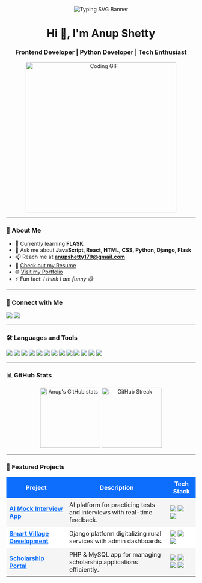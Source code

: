 <!-- Banner -->
<p align="center">
  <img src="https://readme-typing-svg.herokuapp.com?font=Fira+Code&size=28&duration=3000&pause=1000&color=00F7EF&center=true&vCenter=true&width=700&lines=Hi%2C+I'm+Anup+Shetty;Always+learning+new+things" alt="Typing SVG Banner" />
</p>

<h1 align="center">Hi 👋, I'm Anup Shetty</h1>
<h3 align="center">Frontend Developer | Python Developer | Tech Enthusiast</h3>

<p align="center">
  <img src="https://media.giphy.com/media/qgQUggAC3Pfv687qPC/giphy.gif" width="400" alt="Coding GIF">
</p>

---

### 🌟 About Me
- 🌱 Currently learning **FLASK**  
- 💬 Ask me about **JavaScript, React, HTML, CSS, Python, Django, Flask**  
- 📫 Reach me at **anupshetty179@gmail.com**  
- 📄 [Check out my Resume](https://drive.google.com/file/d/1jNJMYvpkbm0joyIb0Y6_DrM5vEVrsuCr/view?usp=sharing)
- 🌐 [Visit my Portfolio](https://01d-m0nk.github.io/My-portfolio/)  
- ⚡ Fun fact: *I think I am funny 😅*  

---

### 🔗 Connect with Me  
<p align="left">
<a href="https://twitter.com/anup_shetty_" target="blank"><img src="https://img.shields.io/badge/Twitter-@anup__shetty_-1DA1F2?style=for-the-badge&logo=twitter&logoColor=white"/></a>
<a href="https://linkedin.com/in/anup-shetty" target="blank"><img src="https://img.shields.io/badge/LinkedIn-Anup%20Shetty-blue?style=for-the-badge&logo=linkedin&logoColor=white"/></a>
</p>

---

### 🛠️ Languages and Tools  
<p align="left">

<!-- Frontend -->
<img src="https://img.shields.io/badge/JavaScript-ES6+-yellow?style=for-the-badge&logo=javascript&logoColor=black"/>
<img src="https://img.shields.io/badge/React-18-blue?style=for-the-badge&logo=react&logoColor=white"/>
<img src="https://img.shields.io/badge/Vite-Build%20Tool-646CFF?style=for-the-badge&logo=vite&logoColor=white"/>
<img src="https://img.shields.io/badge/TailwindCSS-Utility--First-38B2AC?style=for-the-badge&logo=tailwind-css&logoColor=white"/>

<!-- Backend -->
<img src="https://img.shields.io/badge/Python-3.9-blue?style=for-the-badge&logo=python&logoColor=white"/>
<img src="https://img.shields.io/badge/Django-Web%20Framework-092E20?style=for-the-badge&logo=django&logoColor=white"/>
<img src="https://img.shields.io/badge/Flask-Microframework-black?style=for-the-badge&logo=flask&logoColor=white"/>
<img src="https://img.shields.io/badge/REST-API-green?style=for-the-badge&logo=fastapi&logoColor=white"/>

<!-- Databases -->
<img src="https://img.shields.io/badge/MongoDB-Atlas-brightgreen?style=for-the-badge&logo=mongodb&logoColor=white"/>
<img src="https://img.shields.io/badge/MySQL-Database-blue?style=for-the-badge&logo=mysql&logoColor=white"/>

<!-- Other Tools -->
<img src="https://img.shields.io/badge/Firebase-Hosting-yellow?style=for-the-badge&logo=firebase&logoColor=white"/>

<!-- IDEs -->
<img src="https://img.shields.io/badge/VS%20Code-Editor-007ACC?style=for-the-badge&logo=visual-studio-code&logoColor=white"/>
<img src="https://img.shields.io/badge/WebStorm-IDE-000000?style=for-the-badge&logo=webstorm&logoColor=white"/>

</p>

---

### 📊 GitHub Stats  
<p align="center">
<img src="https://github-readme-stats.vercel.app/api?username=01d-m0nk&show_icons=true&theme=radical&cache_seconds=86400" alt="Anup's GitHub stats" height="160"/>
<img src="https://github-readme-streak-stats.herokuapp.com/?user=01d-m0nk&theme=radical" alt="GitHub Streak" height="160"/>
</p>

---

### 🚀 Featured Projects  

<div align="center">

<table>
<tr style="background:#0d6efd; color:white;">
<th style="padding:8px;">Project</th>
<th style="padding:8px;">Description</th>
<th style="padding:8px;">Tech Stack</th>
</tr>

<tr style="background:#f5f5f5;">
<td style="padding:8px;"><b><a href="https://ai-mock-interview-react-dac2e.web.app/" style="color:#0d6efd;">AI Mock Interview App</a></b></td>
<td style="padding:8px;">AI platform for practicing tests and interviews with real-time feedback.</td>
<td style="padding:8px;">
<img src="https://img.shields.io/badge/React-18-blue?style=flat-square&logo=react&logoColor=white"/> 
<img src="https://img.shields.io/badge/Firebase-Hosting-yellow?style=flat-square&logo=firebase&logoColor=white"/><br>
<img src="https://img.shields.io/badge/JavaScript-ES6+-yellow?style=flat-square&logo=javascript&logoColor=black"/>
</td>
</tr>

<tr style="background:#ffffff;">
<td style="padding:8px;"><b><a href="https://github.com/01d-m0nk/Smart-Village-Development.git" style="color:#0d6efd;">Smart Village Development</a></b></td>
<td style="padding:8px;">Django platform digitalizing rural services with admin dashboards.</td>
<td style="padding:8px;">
<img src="https://img.shields.io/badge/Django-WebFramework-092E20?style=flat-square&logo=django&logoColor=white"/> 
<img src="https://img.shields.io/badge/Python-3.9-blue?style=flat-square&logo=python&logoColor=white"/><br>
<img src="https://img.shields.io/badge/MySQL-Database-blue?style=flat-square&logo=mysql&logoColor=white"/>
</td>
</tr>

<tr style="background:#f5f5f5;">
<td style="padding:8px;"><b><a href="https://github.com/01d-m0nk/Scholarship-Portal.git" style="color:#0d6efd;">Scholarship Portal</a></b></td>
<td style="padding:8px;">PHP & MySQL app for managing scholarship applications efficiently.</td>
<td style="padding:8px;">
<img src="https://img.shields.io/badge/PHP-7.4-blue?style=flat-square&logo=php&logoColor=white"/> 
<img src="https://img.shields.io/badge/MySQL-Database-blue?style=flat-square&logo=mysql&logoColor=white"/><br>
<img src="https://img.shields.io/badge/HTML5-Orange?style=flat-square&logo=html5&logoColor=white"/> 
<img src="https://img.shields.io/badge/CSS3-Blue?style=flat-square&logo=css3&logoColor=white"/>
</td>
</tr>

</table>
</div>

